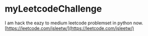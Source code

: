 # myLeetcodeChallenge
I am hack the eazy to medium leetcode problemset in python now.
[https://leetcode.com/jsleetw/](https://leetcode.com/jsleetw/)
